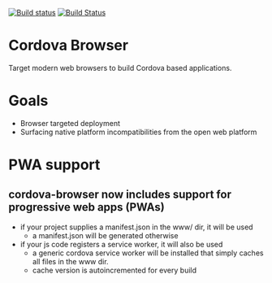 <!--
#
# Licensed to the Apache Software Foundation (ASF) under one
# or more contributor license agreements.  See the NOTICE file
# distributed with this work for additional information
# regarding copyright ownership.  The ASF licenses this file
# to you under the Apache License, Version 2.0 (the
# "License"); you may not use this file except in compliance
# with the License.  You may obtain a copy of the License at
#
# http://www.apache.org/licenses/LICENSE-2.0
#
# Unless required by applicable law or agreed to in writing,
# software distributed under the License is distributed on an
# "AS IS" BASIS, WITHOUT WARRANTIES OR CONDITIONS OF ANY
#  KIND, either express or implied.  See the License for the
# specific language governing permissions and limitations
# under the License.
#
-->

[![Build status](https://travis-ci.org/apache/cordova-browser.svg?branch=master )](https://travis-ci.org/apache/cordova-browser.svg?branch=master )
[![Build Status](https://ci.appveyor.com/api/projects/status/4oan2jjn7nlgfay3/branch/master?svg=true)](https://ci.appveyor.com/api/projects/status/4oan2jjn7nlgfay3/branch/master?svg=true)

# Cordova Browser

Target modern web browsers to build Cordova based applications.

# Goals

- Browser targeted deployment
- Surfacing native platform incompatibilities from the open web platform

# PWA support

## cordova-browser now includes support for progressive web apps (PWAs)

- if your project supplies a manifest.json in the www/ dir, it will be used
    - a manifest.json will be generated otherwise
- if your js code registers a service worker, it will also be used
    - a generic cordova service worker will be installed that simply caches all files in the www dir.
    - cache version is autoincremented for every build


